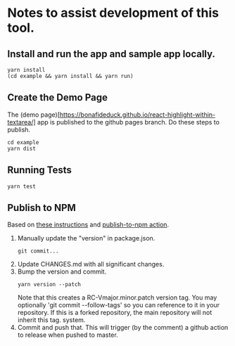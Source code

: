 # Notes to assist development of this tool.

## Install and run the app and sample app locally.

```
yarn install
(cd example && yarn install && yarn run)
```

## Create the Demo Page

The (demo page)[https://bonafideduck.github.io/react-highlight-within-textarea/]
app is published to the github pages branch. Do these steps to publish.

```
cd example
yarn dist
```

## Running Tests

`yarn test`

## Publish to NPM

Based on [these instructions](https://www.twilio.com/blog/release-custom-react-component-hook-effect-npm-package)
and [publish-to-npm action](https://github.com/marketplace/actions/publish-to-npm).

1. Manually update the "version" in package.json.
    ```
    git commit...
    ```
2. Update CHANGES.md with all significant changes.
3. Bump the version and commit.
    ```
    yarn version --patch
    ```
    Note that this creates a RC-Vmajor.minor.patch version tag.  You may
    optionally 'git commit --follow-tags' so you can reference to it in
    your repository.  If this is a forked repository, the main repository
    will not inherit this tag.
    system.
4. Commit and push that.  This will trigger (by the comment) a github 
    action to release when pushed to master.
